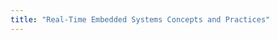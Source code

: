 ```yaml
---
title: "Real-Time Embedded Systems Concepts and Practices"
---
```






<script defer src="https://cdn.commento.io/js/commento.js"></script>
<div id="commento"></div>